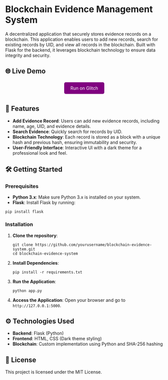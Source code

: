 <!DOCTYPE html>
<html lang="en">
<head>
  <meta charset="UTF-8">
  <title>Blockchain Evidence Management System</title>
</head>
<body>
  <h1>Blockchain Evidence Management System</h1>
  <p>A decentralized application that securely stores evidence records on a blockchain. This application enables users to add new records, search for existing records by UID, and view all records in the blockchain. Built with Flask for the backend, it leverages blockchain technology to ensure data integrity and security.</p>

  <h2>🌐 Live Demo</h2>
  <p align="center">
    <a href="https://blockchain-evidence-system.glitch.me" target="_blank" style="display: inline-block; padding: 10px 20px; margin: 5px; border-radius: 5px; background-color: purple; color: white; text-decoration: none;">Run on Glitch</a>
  </p>

  <h2>🚀 Features</h2>
  <ul>
    <li><strong>Add Evidence Record</strong>: Users can add new evidence records, including name, age, UID, and evidence details.</li>
    <li><strong>Search Evidence</strong>: Quickly search for records by UID.</li>
    <li><strong>Blockchain Technology</strong>: Each record is stored as a block with a unique hash and previous hash, ensuring immutability and security.</li>
    <li><strong>User-Friendly Interface</strong>: Interactive UI with a dark theme for a professional look and feel.</li>
  </ul>

  <h2>🛠️ Getting Started</h2>

  <h3>Prerequisites</h3>
  <ul>
    <li><strong>Python 3.x</strong>: Make sure Python 3.x is installed on your system.</li>
    <li><strong>Flask</strong>: Install Flask by running:</li>
  </ul>
  <pre><code>pip install flask</code></pre>

  <h3>Installation</h3>
  <ol>
    <li><strong>Clone the repository</strong>:
      <pre><code>git clone https://github.com/yourusername/blockchain-evidence-system.git
cd blockchain-evidence-system</code></pre>
    </li>
    <li><strong>Install Dependencies</strong>:
      <pre><code>pip install -r requirements.txt</code></pre>
    </li>
    <li><strong>Run the Application</strong>:
      <pre><code>python app.py</code></pre>
    </li>
    <li><strong>Access the Application</strong>: Open your browser and go to <code>http://127.0.0.1:5000</code>.</li>
  </ol>

  <h2>⚙️ Technologies Used</h2>
  <ul>
    <li><strong>Backend</strong>: Flask (Python)</li>
    <li><strong>Frontend</strong>: HTML, CSS (Dark theme styling)</li>
    <li><strong>Blockchain</strong>: Custom implementation using Python and SHA-256 hashing</li>
  </ul>

  <h2>📜 License</h2>
  <p>This project is licensed under the MIT License.</p>
</body>
</html>
